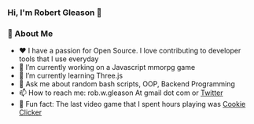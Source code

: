 ###  Hi, I'm Robert Gleason 👋

<!--
**robgleason/robgleason** is a ✨ _special_ ✨ repository because its `README.md` (this file) appears on your GitHub profile.

Here are some ideas to get you started:
-->
### 🍪 About Me
- ❤️ I have a passion for Open Source. I love contributing to developer tools
      that I use everyday
- 🔭 I’m currently working on a Javascript mmorpg game 
- 🌱 I’m currently learning Three.js
- 💬 Ask me about random bash scripts, OOP, Backend Programming
- 📫 How to reach me: rob.w.gleason At gmail dot com or <a href="https://twitter.com/robert_gleason">Twitter</a>
- 🍪 Fun fact: The last video game that I spent hours playing was <a href="https://store.steampowered.com/app/1454400/Cookie_Clicker/">Cookie Clicker</a>

